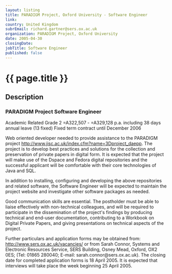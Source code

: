 ```yaml
---
layout: listing
title: PARADIGM Project, Oxford University - Software Engineer
link:
country: United Kingdom
subrEmail: richard.gartner@sers.ox.ac.uk
organization: PARADIGM Project, Oxford University 
date: 2005-04-30
closingDate: 
jobTitle: Software Engineer
published: false
---
```



# {{ page.title }}

## Description



<h3>PARADIGM Project Software Engineer</h3>                                              
                                                                                
<p>Academic Related Grade 2 =A322,507 - =A329,128 p.a. including 38 days annual leave (13 fixed) Fixed term contract until December 2006</p>
                                                                                
<p>Web oriented developer needed to provide assistance to the PARADIGM project <a href="http://www.jisc.ac.uk/index.cfm?name=3Dproject_daepp">http://www.jisc.ac.uk/index.cfm?name=3Dproject_daepp</a>. The project is to develop best practices and solutions for the collection and preservation of private papers in digital form. It is expected that the project will make use of the Dspace and Fedora digital repositories and the successful applicant will be comfortable with their core technologies of Java and SQL.</p>                    
                                                                                
<p>In addition to installing, configuring and developing the above repositories and related software, the Software Engineer will be expected to maintain the project website and investigate other software packages as needed.</p>                                                             
                                                                                
<p>Good communication skills are essential. The postholder must be able to liaise effectively with non-technical colleagues, and will be required to participate in the dissemination of the project's findings by producing technical and end-user documentation, contributing to a Workbook on Digital Private Papers, and giving presentations on technical aspects of the project.</p>                   
                                                                                
<p>Further particulars and application forms may be obtained from:                 
<a href="http://www.sers.ox.ac.uk/vacancies/">http://www.sers.ox.ac.uk/vacancies/</a> or from Sarah Connor, Systems and Electronic Resources Service, SERS Building, Osney Mead, Oxford, OX2 0ES;                                                                            
(Tel: 01865 280040; E-mail: sarah.connor@sers.ox.ac.uk). The closing date for completed application forms is 18 April 2005. It is expected that interviews will take place the week beginning 25 April 2005.</p>
